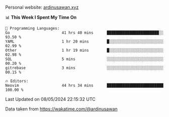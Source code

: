 Personal website: [ardinusawan.xyz](https://ardinusawan.xyz)

<!--START_SECTION:waka-->
📊 **This Week I Spent My Time On** 

```text
💬 Programming Languages: 
Go                       41 hrs 40 mins      ███████████████████████░░   93.50 % 
YAML                     1 hr 20 mins        █░░░░░░░░░░░░░░░░░░░░░░░░   02.99 % 
Other                    1 hr 19 mins        █░░░░░░░░░░░░░░░░░░░░░░░░   02.98 % 
SQL                      5 mins              ░░░░░░░░░░░░░░░░░░░░░░░░░   00.20 % 
gitrebase                3 mins              ░░░░░░░░░░░░░░░░░░░░░░░░░   00.15 % 

🔥 Editors: 
Neovim                   44 hrs 34 mins      █████████████████████████   100.00 % 
```


 Last Updated on 08/05/2024 22:15:32 UTC
<!--END_SECTION:waka-->
Data taken from https://wakatime.com/@ardinusawan
